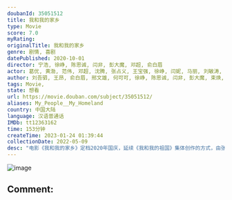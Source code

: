 ```yaml
---
doubanId: 35051512
title: 我和我的家乡
type: Movie
score: 7.0
myRating: 
originalTitle: 我和我的家乡
genre: 剧情, 喜剧
datePublished: 2020-10-01
director: 宁浩, 徐峥, 陈思诚, 闫非, 彭大魔, 邓超, 俞白眉
actor: 葛优, 黄渤, 范伟, 邓超, 沈腾, 张占义, 王宝强, 徐峥, 闫妮, 马丽, 刘敏涛, 刘昊然, 卢靖姗, 王子文, 魏翔, 章宇, 王砚辉, 张译, 王源, 张一鸣, 杨新鸣, 王迅, 于和伟, 苗阜, 李嘉琦, 张子贤, 董子健, 陶虹, 吴京, 韩彦博, 吕行, 佟丽娅, 李晨, 孙俪, 赵铁人, 郝云, 彭昱畅, 杨紫, 岳云鹏, 赵海燕, 岳小军, 王俊凯, 贾玲, 潘斌龙, 高睿菲儿, 陈数, 代乐乐, 黄才伦, 雷佳音, 梁超, 孙贵权, 韩昊霖, 岳红, 陶亮, 李易峰, 许猛, 郭帆, 卫莱, 栗坤, 薇娅, 李佳琦, 白泽泽, 蔡蝶, 刘炫锐, 张建亚, 张芝华, 尚语贤, 王西, 王子昭, 索朗美淇, 陈昊, 孙若淇, 封柏, 张栾, 唐伯虎, 李明轩, 景瓷, 吴亚衡, 贝镜水, 蔡婧, 王语甜, 周俞辰
author: 刘吾驷, 王昂, 俞白眉, 邢文雄, 何可可, 徐峥, 陈思诚, 闫非, 彭大魔, 束焕, 全丽璇, 布鲁鲁夫, 李鹏, 尹琪, 许容硕, 张彦, 余弋, 孙小闲, 华玮琳
tags: Movie, 
state: 想看
url: https://movie.douban.com/subject/35051512/
aliases: My_People__My_Homeland
country: 中国大陆
language: 汉语普通话
IMDb: tt12363162
time: 153分钟
createTime: 2023-01-24 01:39:44
collectionDate: 2022-05-09
desc: "电影《我和我的家乡》定档2020年国庆，延续《我和我的祖国》集体创作的方式，由张艺谋担当总监制，宁浩担任总导演，张一白担任总策划，宁浩、徐峥、陈思诚、闫非&彭大魔、邓超&俞白眉分别执导五个故事。"
---
```


![image](p2620453443.jpg)

Comment: 
---

